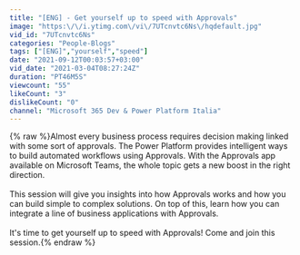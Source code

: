 ```yaml
---
title: "[ENG] - Get yourself up to speed with Approvals"
image: "https:\/\/i.ytimg.com\/vi\/7UTcnvtc6Ns\/hqdefault.jpg"
vid_id: "7UTcnvtc6Ns"
categories: "People-Blogs"
tags: ["[ENG]","yourself","speed"]
date: "2021-09-12T00:03:57+03:00"
vid_date: "2021-03-04T08:27:24Z"
duration: "PT46M5S"
viewcount: "55"
likeCount: "3"
dislikeCount: "0"
channel: "Microsoft 365 Dev & Power Platform Italia"
---
```

{% raw %}Almost every business process requires decision making linked with some sort of approvals. The Power Platform provides intelligent ways to build automated workflows using Approvals. With the Approvals app available on Microsoft Teams, the whole topic gets a new boost in the right direction. <br /><br />This session will give you insights into how Approvals works and how you can build simple to complex solutions. On top of this, learn how you can integrate a line of business applications with Approvals.<br /><br />It's time to get yourself up to speed with Approvals! Come and join this session.{% endraw %}
